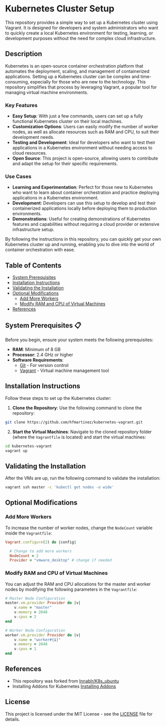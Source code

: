 # Kubernetes Cluster Setup

This repository provides a simple way to set up a Kubernetes cluster using Vagrant. It is designed for developers and system administrators who want to quickly create a local Kubernetes environment for testing, learning, or development purposes without the need for complex cloud infrastructure.

## Description

Kubernetes is an open-source container orchestration platform that automates the deployment, scaling, and management of containerized applications. Setting up a Kubernetes cluster can be complex and time-consuming, especially for those who are new to the technology. This repository simplifies that process by leveraging Vagrant, a popular tool for managing virtual machine environments.

### Key Features

- **Easy Setup**: With just a few commands, users can set up a fully functional Kubernetes cluster on their local machines.
- **Customization Options**: Users can easily modify the number of worker nodes, as well as allocate resources such as RAM and CPU, to suit their development needs.
- **Testing and Development**: Ideal for developers who want to test their applications in a Kubernetes environment without needing access to cloud resources.
- **Open Source**: This project is open-source, allowing users to contribute and adapt the setup for their specific requirements.

### Use Cases

- **Learning and Experimentation**: Perfect for those new to Kubernetes who want to learn about container orchestration and practice deploying applications in a Kubernetes environment.
- **Development**: Developers can use this setup to develop and test their containerized applications locally before deploying them to production environments.
- **Demonstrations**: Useful for creating demonstrations of Kubernetes features and capabilities without requiring a cloud provider or extensive infrastructure setup.

By following the instructions in this repository, you can quickly get your own Kubernetes cluster up and running, enabling you to dive into the world of container orchestration with ease.

## Table of Contents

- [System Prerequisites](#system-prerequisites-)
- [Installation Instructions](#installation-instructions)
- [Validating the Installation](#validating-the-installation)
- [Optional Modifications](#optional-modifications)
  - [Add More Workers](#add-more-workers)
  - [Modify RAM and CPU of Virtual Machines](#modify-ram-and-cpu-of-virtual-machines)
- [References](#references)

## System Prerequisites 📋

Before you begin, ensure your system meets the following prerequisites:

- **RAM**: Minimum of 8 GB
- **Processor**: 2.4 GHz or higher
- **Software Requirements**:
  - [Git](https://git-scm.com/downloads) - For version control
  - [Vagrant](https://www.vagrantup.com/downloads.html) - Virtual machine management tool

## Installation Instructions

Follow these steps to set up the Kubernetes cluster:

1. **Clone the Repository**: Use the following command to clone the repository:

```bash
git clone https://github.com/hfmartinez/kubernetes-vagrant.git
```

2. **Start the Virtual Machines**: Navigate to the cloned repository folder (where the `Vagrantfile` is located) and start the virtual machines:

```bash
cd kubernetes-vagrant
vagrant up
```

## Validating the Installation

After the VMs are up, run the following command to validate the installation:

```bash
vagrant ssh master -c 'kubectl get nodes -o wide'
```

## Optional Modifications

### Add More Workers

To increase the number of worker nodes, change the `NodeCount` variable inside the `Vagrantfile`:

```ruby
Vagrant.configure(2) do |config|

  # Change to add more workers
  NodeCount = 2
  Provider = "vmware_desktop" # change if needed
```

### Modify RAM and CPU of Virtual Machines

You can adjust the RAM and CPU allocations for the master and worker nodes by modifying the following parameters in the `Vagrantfile`:

```ruby
# Master Node Configuration
master.vm.provider Provider do |v|
    v.name = "master"
    v.memory = 2048
    v.cpus = 2
end

# Worker Node Configuration
worker.vm.provider Provider do |v|
    v.name = "worker#{i}"
    v.memory = 2048
    v.cpus = 1
end
```

## References

- This repository was forked from [Innablr/K8s_ubuntu](https://github.com/Innablr/k8s_ubuntu)
- Installing Addons for Kubernetes [Installing Addons](https://kubernetes.io/docs/concepts/cluster-administration/addons/)

## License

This project is licensed under the MIT License - see the [LICENSE](LICENSE) file for details.
